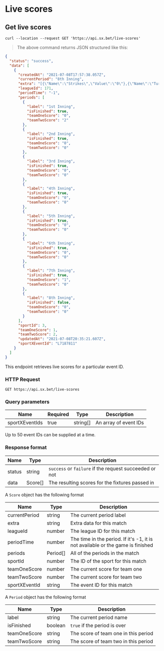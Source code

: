 # Live scores

## Get live scores

```shell
curl --location --request GET 'https://api.sx.bet/live-scores'
```

> The above command returns JSON structured like this:

```json
{
  "status": "success",
  "data": [
    {
      "createdAt": "2021-07-08T17:57:38.057Z",
      "currentPeriod": "8th Inning",
      "extra": "[{\"Name\":\"Strikes\",\"Value\":\"0\"},{\"Name\":\"Turn\",\"Value\":\"2\"},{\"Name\":\"Balls\",\"Value\":\"1\"},{\"Name\":\"Outs\",\"Value\":\"2\"},{\"Name\":\"Bases\",\"Value\":\"0/0/0\"}]",
      "leagueId": 171,
      "periodTime": "-1",
      "periods": [
        {
          "label": "1st Inning",
          "isFinished": true,
          "teamOneScore": "0",
          "teamTwoScore": "2"
        },
        {
          "label": "2nd Inning",
          "isFinished": true,
          "teamOneScore": "0",
          "teamTwoScore": "0"
        },
        {
          "label": "3rd Inning",
          "isFinished": true,
          "teamOneScore": "0",
          "teamTwoScore": "0"
        },
        {
          "label": "4th Inning",
          "isFinished": true,
          "teamOneScore": "0",
          "teamTwoScore": "0"
        },
        {
          "label": "5th Inning",
          "isFinished": true,
          "teamOneScore": "0",
          "teamTwoScore": "0"
        },
        {
          "label": "6th Inning",
          "isFinished": true,
          "teamOneScore": "0",
          "teamTwoScore": "0"
        },
        {
          "label": "7th Inning",
          "isFinished": true,
          "teamOneScore": "1",
          "teamTwoScore": "0"
        },
        {
          "label": "8th Inning",
          "isFinished": false,
          "teamOneScore": "0",
          "teamTwoScore": "0"
        }
      ],
      "sportId": 3,
      "teamOneScore": 1,
      "teamTwoScore": 2,
      "updatedAt": "2021-07-08T20:35:21.607Z",
      "sportXEventId": "L7187811"
    }
  ]
}
```

This endpoint retrieves live scores for a particular event ID.

### HTTP Request

`GET https://api.sx.bet/live-scores`

### Query parameters

| Name           | Required | Type     | Description           |
| -------------- | -------- | -------- | --------------------- |
| sportXEventIds | true     | string[] | An array of event IDs |

<aside class="notice">
Up to 50 event IDs can be supplied at a time. 
</aside>

### Response format

| Name   | Type    | Description                                            |
| ------ | ------- | ------------------------------------------------------ |
| status | string  | `success` or `failure` if the request succeeded or not |
| data   | Score[] | The resulting scores for the fixtures passed in        |

A `Score` object has the following format

| Name          | Type     | Description                                                                     |
| ------------- | -------- | ------------------------------------------------------------------------------- |
| currentPeriod | string   | The current period label                                                        |
| extra         | string   | Extra data for this match                                                       |
| leagueId      | number   | The league ID for this match                                                    |
| periodTime    | number   | The time in the period. If it's -1, it is not available or the game is finished |
| periods       | Period[] | All of the periods in the match                                                 |
| sportId       | number   | The ID of the sport for this match                                              |
| teamOneScore  | number   | The current score for team one                                                  |
| teamTwoScore  | number   | The current score for team two                                                  |
| sportXEventId | string   | The event ID for this match                                                     |

A `Period` object has the following format

| Name         | Type    | Description                          |
| ------------ | ------- | ------------------------------------ |
| label        | string  | The current period name              |
| isFinished   | boolean | `true` if the period is over         |
| teamOneScore | string  | The score of team one in this period |
| teamTwoScore | string  | The score of team two in this period |
